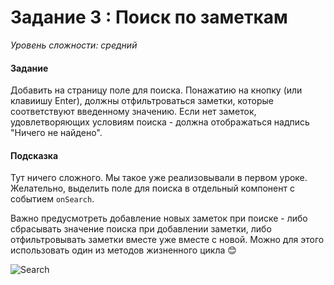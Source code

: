 # Задание 3 : Поиск по заметкам

_Уровень сложности: средний_

#### Задание

Добавить на страницу поле для поиска. Понажатию на кнопку (или клавиишу Enter), должны отфильтроваться заметки, которые соответствуют введенному значению. Если нет заметок, удовлетворяющих условиям поиска - должна отображаться надпись "Ничего не найдено".

#### Подсказка

Тут ничего сложного. Мы такое уже реализовывали в первом уроке. Желательно, выделить поле для поиска в отдельный компонент с событием ```onSearch```.

Важно предусмотреть добавление новых заметок при поиске - либо сбрасывать значение поиска при добавлении заметки, либо отфильтровывать заметки вместе уже вместе с новой. Можно для этого использовать один из методов жизненного цикла 😊

![Search](/02-deep-in-components/images/010.png)
